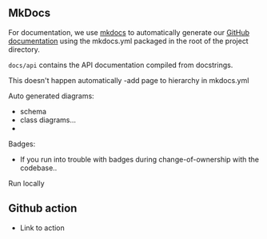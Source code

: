

## MkDocs
For documentation, we use [mkdocs](https://www.mkdocs.org/) to automatically generate our [GitHub documentation](https://jacquelinegarrahan.github.io/lume-services/) using the mkdocs.yml packaged in the root of the project directory.


`docs/api` contains the API documentation compiled from docstrings.

This doesn't happen automatically
-add page to hierarchy in mkdocs.yml


Auto generated diagrams:
- schema
- class diagrams...
-


Badges:
- If you run into trouble with badges during change-of-ownership with the codebase..


Run locally


## Github action

- Link to action
